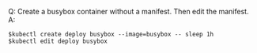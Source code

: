 Q: Create a busybox container without a manifest. Then edit the manifest.
A:

```shell
$kubectl create deploy busybox --image=busybox -- sleep 1h
$kubectl edit deploy busybox
```
